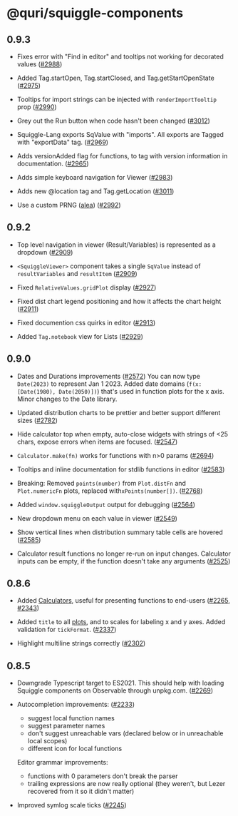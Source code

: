# @quri/squiggle-components

## 0.9.3

* Fixes error with "Find in editor" and tooltips not working for decorated values ([#2988](https://github.com/quantified-uncertainty/squiggle/pull/2988))

* Added Tag.startOpen, Tag.startClosed, and Tag.getStartOpenState ([#2975](https://github.com/quantified-uncertainty/squiggle/pull/2975))

* Tooltips for import strings can be injected with `renderImportTooltip` prop ([#2990](https://github.com/quantified-uncertainty/squiggle/pull/2990))

* Grey out the Run button when code hasn't been changed ([#3012](https://github.com/quantified-uncertainty/squiggle/pull/3012))

* Squiggle-Lang exports SqValue with "imports". All exports are Tagged with "exportData" tag. ([#2969](https://github.com/quantified-uncertainty/squiggle/pull/2969))

* Adds versionAdded flag for functions, to tag with version information in documentation. ([#2965](https://github.com/quantified-uncertainty/squiggle/pull/2965))

* Adds simple keyboard navigation for Viewer ([#2983](https://github.com/quantified-uncertainty/squiggle/pull/2983))

* Adds new @location tag and Tag.getLocation ([#3011](https://github.com/quantified-uncertainty/squiggle/pull/3011))

* Use a custom PRNG ([alea](https://github.com/macmcmeans/aleaPRNG/tree/master)) ([#2992](https://github.com/quantified-uncertainty/squiggle/pull/2992))

## 0.9.2

* Top level navigation in viewer (Result/Variables) is represented as a dropdown ([#2909](https://github.com/quantified-uncertainty/squiggle/pull/2909))

* `<SquiggleViewer>` component takes a single `SqValue` instead of `resultVariables` and `resultItem` ([#2909](https://github.com/quantified-uncertainty/squiggle/pull/2909))

* Fixed `RelativeValues.gridPlot` display ([#2927](https://github.com/quantified-uncertainty/squiggle/pull/2927))

* Fixed dist chart legend positioning and how it affects the chart height ([#2911](https://github.com/quantified-uncertainty/squiggle/pull/2911))

* Fixed documention css quirks in editor ([#2913](https://github.com/quantified-uncertainty/squiggle/pull/2913))

* Added `Tag.notebook` view for Lists ([#2929](https://github.com/quantified-uncertainty/squiggle/pull/2929))

## 0.9.0

* Dates and Durations improvements ([#2572](https://github.com/quantified-uncertainty/squiggle/pull/2572))
  You can now type `Date(2023)` to represent Jan 1 2023.
  Added date domains (`f(x: [Date(1980), Date(2050)])`) that's used in function plots for the x axis.
  Minor changes to the Date library.

* Updated distribution charts to be prettier and better support different sizes ([#2782](https://github.com/quantified-uncertainty/squiggle/pull/2782))

* Hide calculator top when empty, auto-close widgets with strings of <25 chars, expose errors when items are focused. ([#2547](https://github.com/quantified-uncertainty/squiggle/pull/2547))

* `Calculator.make(fn)` works for functions with n>0 params ([#2694](https://github.com/quantified-uncertainty/squiggle/pull/2694))

* Tooltips and inline documentation for stdlib functions in editor ([#2583](https://github.com/quantified-uncertainty/squiggle/pull/2583))

* Breaking: Removed `points(number)` from `Plot.distFn` and `Plot.numericFn` plots, replaced with`xPoints(number[])`. ([#2768](https://github.com/quantified-uncertainty/squiggle/pull/2768))

* Added `window.squiggleOutput` output for debugging ([#2564](https://github.com/quantified-uncertainty/squiggle/pull/2564))

* New dropdown menu on each value in viewer ([#2549](https://github.com/quantified-uncertainty/squiggle/pull/2549))

* Show vertical lines when distribution summary table cells are hovered ([#2585](https://github.com/quantified-uncertainty/squiggle/pull/2585))

* Calculator result functions no longer re-run on input changes. Calculator inputs can be empty, if the function doesn't take any arguments ([#2525](https://github.com/quantified-uncertainty/squiggle/pull/2525))

## 0.8.6

* Added [Calculators](https://www.squiggle-language.com/docs/Api/Calculator), useful for presenting functions to end-users ([#2265](https://github.com/quantified-uncertainty/squiggle/pull/2265), [#2343](https://github.com/quantified-uncertainty/squiggle/pull/2343))

* Added `title` to all [plots](https://www.squiggle-language.com/docs/Api/Plot), and to scales for labeling x and y axes. Added validation for `tickFormat`. ([#2337](https://github.com/quantified-uncertainty/squiggle/pull/2337))

* Highlight multiline strings correctly ([#2302](https://github.com/quantified-uncertainty/squiggle/pull/2302))

## 0.8.5

* Downgrade Typescript target to ES2021. This should help with loading Squiggle components on Observable through unpkg.com. ([#2269](https://github.com/quantified-uncertainty/squiggle/pull/2269))

* Autocompletion improvements: ([#2233](https://github.com/quantified-uncertainty/squiggle/pull/2233))

  * suggest local function names
  * suggest parameter names
  * don't suggest unreachable vars (declared below or in unreachable local scopes)
  * different icon for local functions

  Editor grammar improvements:

  * functions with 0 parameters don't break the parser
  * trailing expressions are now really optional (they weren't, but Lezer recovered from it so it didn't matter)

* Improved symlog scale ticks ([#2245](https://github.com/quantified-uncertainty/squiggle/pull/2245))